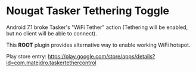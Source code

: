 Nougat Tasker Tethering Toggle
====================

Android 7.1 broke Tasker's "WiFi Tether" action (Tethering will be enabled, but no client will be able to connect). 

This **ROOT** plugin provides alternative way to enable working WiFi hotspot.

Play store entry: https://play.google.com/store/apps/details?id=com.matejdro.taskertethercontrol
